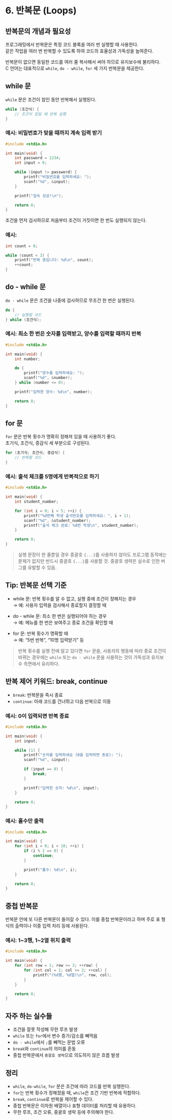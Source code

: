 # 6. 반복문 (Loops)

## 반복문의 개념과 필요성

프로그래밍에서 반복문은 특정 코드 블록을 여러 번 실행할 때 사용한다.  
같은 작업을 여러 번 반복할 수 있도록 하여 코드의 효율성과 가독성을 높여준다.

반복문이 없으면 동일한 코드를 여러 줄 복사해서 써야 하므로 유지보수에 불리하다.  
C 언어는 대표적으로 `while`, `do - while`, `for` 세 가지 반복문을 제공한다.

## while 문

`while` 문은 조건이 참인 동안 반복해서 실행된다.

```c
while (조건식) {
    // 조건이 참일 때 반복 실행
}
```

### 예시: 비밀번호가 맞을 때까지 계속 입력 받기

```c
#include <stdio.h>

int main(void) {
    int password = 1234;
    int input = 0;

    while (input != password) {
        printf("비밀번호를 입력하세요: ");
        scanf("%d", &input);
    }

    printf("접속 성공!\n");

    return 0;
}
```

조건을 먼저 검사하므로 처음부터 조건이 거짓이면 한 번도 실행되지 않는다.

### 예시:
```c
int count = 0;

while (count < 3) {
    printf("반복 중입니다: %d\n", count);
    ++count;
}
```

## do - while 문

`do - while` 문은 조건을 나중에 검사하므로 무조건 한 번은 실행된다.

```c
do {
    // 실행할 코드
} while (조건식);
```

### 예시: 최소 한 번은 숫자를 입력받고, 양수를 입력할 때까지 반복

```c
#include <stdio.h>

int main(void) {
    int number;

    do {
        printf("양수를 입력하세요: ");
        scanf("%d", &number);
    } while (number <= 0);

    printf("입력한 양수: %d\n", number);

    return 0;
}
```

## for 문

`for` 문은 반복 횟수가 명확히 정해져 있을 때 사용하기 좋다.  
초기식, 조건식, 증감식 세 부분으로 구성된다.

```c
for (초기식; 조건식; 증감식) {
    // 반복할 코드
}
```

### 예시: 출석 체크를 5명에게 반복적으로 하기

```c
#include <stdio.h>

int main(void) {
    int student_number;

    for (int i = 0; i < 5; ++i) {
        printf("%d번째 학생 출석번호를 입력하세요: ", i + 1);
        scanf("%d", &student_number);
        printf("출석 체크 완료: %d번 학생\n", student_number);
    }

    return 0;
}
```

> 실행 문장이 한 줄뿐일 경우 중괄호 `{...}`를 사용하지 않아도 프로그램 동작에는 문제가 없지만 반드시 중괄호 `{...}`를 사용할 것. 중괄호 생략은 실수로 인한 버그를 유발할 수 있음.

## Tip: 반복문 선택 기준

- while 문: 반복 횟수를 알 수 없고, 실행 중에 조건이 정해지는 경우  
  → 예: 사용자 입력을 검사해서 종료할지 결정할 때

- do - while 문: 최소 한 번은 실행되어야 하는 경우  
  → 예: 메뉴를 한 번은 보여주고 종료 조건을 확인할 때

- for 문: 반복 횟수가 명확할 때  
  → 예: “5번 반복”, “10명 입력받기” 등
 
> 반복 횟수를 실행 전에 알고 있다면 `for` 문을, 사용자의 행동에 따라 종료 조건이 바뀌는 경우에는 `while` 또는 `do - while` 문을 사용하는 것이 가독성과 유지보수 측면에서 유리하다.


## 반복 제어 키워드: break, continue

- `break`: 반복문을 즉시 종료
- `continue`: 아래 코드를 건너뛰고 다음 반복으로 이동

### 예시: 0이 입력되면 반복 종료

```c
#include <stdio.h>

int main(void) {
    int input;

    while (1) {
        printf("숫자를 입력하세요 (0을 입력하면 종료): ");
        scanf("%d", &input);

        if (input == 0) {
            break;
        }

        printf("입력한 숫자: %d\n", input);
    }

    return 0;
}
```

### 예시: 홀수만 출력

```c
#include <stdio.h>

int main(void) {
    for (int i = 0; i < 10; ++i) {
        if (i % 2 == 0) {
            continue;
        }

        printf("홀수: %d\n", i);
    }

    return 0;
}
```

## 중첩 반복문

반복문 안에 또 다른 반복문이 들어갈 수 있다. 이를 중첩 반복문이라고 하며 주로 표 형식의 출력이나 이중 입력 처리 등에 사용된다.

### 예시: 1~3행, 1~2열 위치 출력

```c
#include <stdio.h>

int main(void) {
    for (int row = 1; row <= 3; ++row) {
        for (int col = 1; col <= 2; ++col) {
            printf("(%d행, %d열)\n", row, col);
        }
    }

    return 0;
}
```

## 자주 하는 실수들

- 조건을 잘못 작성해 무한 루프 발생
- `while` 또는 `for`에서 변수 증가/감소를 빼먹음
- `do - while`에서 `;`를 빼먹는 문법 오류
- `break`와 `continue`의 의미를 혼동
- 중첩 반복문에서 `중괄호 생략`으로 의도하지 않은 흐름 발생

## 정리

* `while`, `do-while`, `for` 문은 조건에 따라 코드를 반복 실행한다.
* `for`는 반복 횟수가 정해졌을 때, `while`은 조건 기반 반복에 적합하다.
* `break`, `continue`로 반복을 제어할 수 있다.
* 중첩 반복문은 이차원 배열이나 표형 데이터를 처리할 때 유용하다.
* 무한 루프, 조건 오류, 중괄호 생략 등에 주의해야 한다.